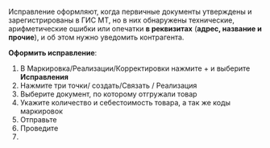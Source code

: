 Исправление оформляют, когда первичные документы утверждены и зарегистрированы в ГИС МТ, но в них обнаружены технические, арифметические ошибки или опечатки **в реквизитах** (**адрес, название и прочие**), и об этом нужно уведомить контрагента.

**Оформить исправление**:
1. В Маркировка/Реализации/Корректировки нажмите + и выберите **Исправления**
2. Нажмите три точки/ создать/Связать / Реализация
3. Выберите документ, по которому отгружали товар
4. Укажите количество и себестоимость товара, а так же коды маркировок
5. Отправьте
6. Проведите
7. 